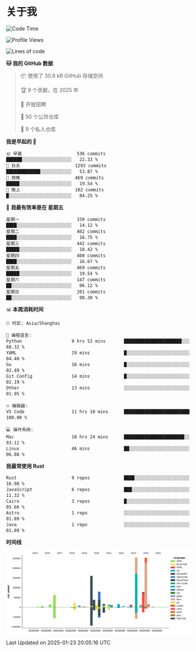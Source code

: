 # 关于我

<!--START_SECTION:waka-->
![Code Time](http://img.shields.io/badge/Code%20Time-3%2C420%20hrs%2011%20mins-blue)

![Profile Views](http://img.shields.io/badge/%E4%B8%AA%E4%BA%BA%E8%B5%84%E6%96%99%E8%A7%82%E7%9C%8B%E6%AC%A1%E6%95%B0-0-blue)

![Lines of code](https://img.shields.io/badge/%E4%BB%8E%E3%80%8CHello%20World%E3%80%8D%E8%B5%B7%E6%88%91%E5%B7%B2%E7%BB%8F%E5%86%99%E4%BA%86-1.1%20million%20%E8%A1%8C%E4%BB%A3%E7%A0%81-blue)

**🐱 我的 GitHub 数据** 

> 📦  使用了 30.8 kB GitHub 存储空间 
 > 
> 🏆 9 个贡献，在 2025 年
 > 
> 💼 开放招聘
 > 
> 📜 50 个公共仓库 
 > 
> 🔑 9 个私人仓库 
 > 
**我是早起的 🐤** 

```text
🌞 早晨                     536 commits         ██████░░░░░░░░░░░░░░░░░░░   22.33 % 
🌆 白天                     1293 commits        █████████████░░░░░░░░░░░░   53.87 % 
🌃 傍晚                     469 commits         █████░░░░░░░░░░░░░░░░░░░░   19.54 % 
🌙 晚上                     102 commits         █░░░░░░░░░░░░░░░░░░░░░░░░   04.25 % 
```
📅 **我最有效率是在 星期五** 

```text
星期一                      339 commits         ████░░░░░░░░░░░░░░░░░░░░░   14.12 % 
星期二                      402 commits         ████░░░░░░░░░░░░░░░░░░░░░   16.75 % 
星期三                      442 commits         █████░░░░░░░░░░░░░░░░░░░░   18.42 % 
星期四                      400 commits         ████░░░░░░░░░░░░░░░░░░░░░   16.67 % 
星期五                      469 commits         █████░░░░░░░░░░░░░░░░░░░░   19.54 % 
星期六                      147 commits         ██░░░░░░░░░░░░░░░░░░░░░░░   06.12 % 
星期日                      201 commits         ██░░░░░░░░░░░░░░░░░░░░░░░   08.38 % 
```


📊 **本周消耗时间** 

```text
🕑︎ 时区: Asia/Shanghai

💬 编程语言: 
Python                   9 hrs 52 mins       ██████████████████████░░░   88.32 % 
YAML                     29 mins             █░░░░░░░░░░░░░░░░░░░░░░░░   04.40 % 
Go                       16 mins             █░░░░░░░░░░░░░░░░░░░░░░░░   02.49 % 
Git Config               14 mins             █░░░░░░░░░░░░░░░░░░░░░░░░   02.19 % 
Other                    13 mins             ░░░░░░░░░░░░░░░░░░░░░░░░░   01.95 % 

🔥 编辑器: 
VS Code                  11 hrs 10 mins      █████████████████████████   100.00 % 

💻 操作系统: 
Mac                      10 hrs 24 mins      ███████████████████████░░   93.12 % 
Linux                    46 mins             ██░░░░░░░░░░░░░░░░░░░░░░░   06.88 % 
```

**我最常使用 Rust** 

```text
Rust                     9 repos             ████░░░░░░░░░░░░░░░░░░░░░   16.98 % 
JavaScript               6 repos             ███░░░░░░░░░░░░░░░░░░░░░░   11.32 % 
Cairo                    3 repos             █░░░░░░░░░░░░░░░░░░░░░░░░   05.66 % 
Astro                    1 repo              ░░░░░░░░░░░░░░░░░░░░░░░░░   01.89 % 
Java                     1 repo              ░░░░░░░░░░░░░░░░░░░░░░░░░   01.89 % 
```



**时间线**

![Lines of Code chart](https://raw.githubusercontent.com/catusax/catusax/master/assets/bar_graph.png)


 Last Updated on 2025-01-23 20:05:16 UTC
<!--END_SECTION:waka-->
